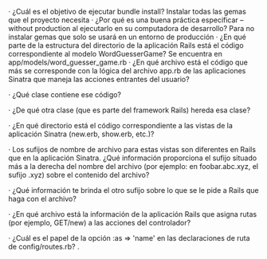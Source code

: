 · ¿Cuál es el objetivo de ejecutar bundle install?
Instalar todas las gemas que el proyecto necesita
· ¿Por qué es una buena práctica especificar –without production al ejecutarlo en su computadora de desarrollo?
Para no instalar gemas que solo se usará en un entorno de producción
· ¿En qué parte de la estructura del directorio de la aplicación Rails está el código correspondiente al modelo WordGuesserGame?
Se encuentra en app/models/word_guesser_game.rb
· ¿En qué archivo está el código que más se corresponde con la lógica del archivo app.rb de las aplicaciones Sinatra que maneja las acciones entrantes del usuario?

· ¿Qué clase contiene ese código?

· ¿De qué otra clase (que es parte del framework Rails) hereda esa clase?

· ¿En qué directorio está el código correspondiente a las vistas de la aplicación Sinatra (new.erb, show.erb, etc.)?

· Los sufijos de nombre de archivo para estas vistas son diferentes en Rails que en la aplicación Sinatra. ¿Qué información proporciona el sufijo situado más a la derecha del nombre del archivo (por ejemplo: en foobar.abc.xyz, el sufijo .xyz) sobre el contenido del archivo?

· ¿Qué información te brinda el otro sufijo sobre lo que se le pide a Rails que haga con el archivo?

· ¿En qué archivo está la información de la aplicación Rails que asigna rutas (por ejemplo, GET/new) a las acciones del controlador?

· ¿Cuál es el papel de la opción :as => 'name' en las declaraciones de ruta de config/routes.rb? .